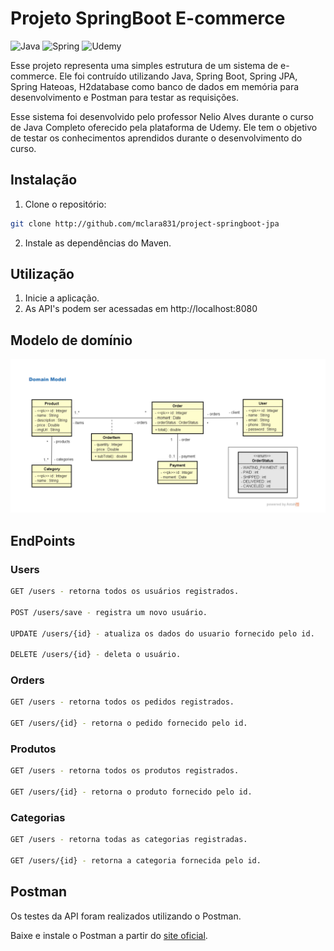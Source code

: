 # Projeto SpringBoot E-commerce
![Java](https://img.shields.io/badge/java-%23ED8B00.svg?style=for-the-badge&logo=openjdk&logoColor=white)
![Spring](https://img.shields.io/badge/spring-%236DB33F.svg?style=for-the-badge&logo=spring&logoColor=white)
![Udemy](https://img.shields.io/badge/Udemy-A435F0?style=for-the-badge&logo=Udemy&logoColor=white)

Esse projeto representa uma simples estrutura de um sistema de e-commerce. Ele foi contruído utilizando Java, Spring Boot, Spring JPA, Spring Hateoas, H2database como banco de dados em memória para desenvolvimento e Postman para testar as requisições. 

Esse sistema foi desenvolvido pelo professor Nelio Alves durante o curso de Java Completo oferecido pela plataforma de Udemy.
Ele tem o objetivo de testar os conhecimentos aprendidos durante o desenvolvimento do curso.

## Instalação
1. Clone o repositório: 
```bash
git clone http://github.com/mclara831/project-springboot-jpa
```
2. Instale as dependências do Maven.

## Utilização 
1. Inicie a aplicação.
2. As API's podem ser acessadas em http://localhost:8080

## Modelo de domínio
![modelo de domínio](modelo_de_domínio.png)

## EndPoints

### Users
```bash
GET /users - retorna todos os usuários registrados.

POST /users/save - registra um novo usuário.

UPDATE /users/{id} - atualiza os dados do usuario fornecido pelo id.

DELETE /users/{id} - deleta o usuário.
```
### Orders
```bash
GET /users - retorna todos os pedidos registrados.

GET /users/{id} - retorna o pedido fornecido pelo id.
```

### Produtos
```bash
GET /users - retorna todos os produtos registrados.

GET /users/{id} - retorna o produto fornecido pelo id.
```

### Categorias
```bash
GET /users - retorna todas as categorias registradas.

GET /users/{id} - retorna a categoria fornecida pelo id.
```
## Postman
Os testes da API foram realizados utilizando o Postman.

Baixe e instale o Postman a partir do [site oficial](https://www.postman.com/).
